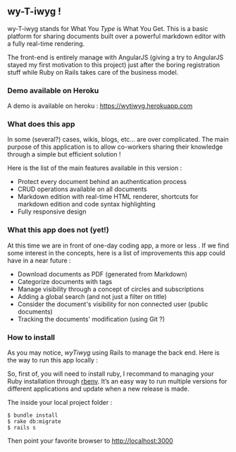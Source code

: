 ## wy-T-iwyg !

wy-T-iwyg stands for What You *Type* is What You Get.
This is a basic platform for sharing documents built over a powerful markdown editor with a fully real-time rendering.

The front-end is entirely manage with AngularJS (giving a try to AngularJS stayed my first motivation to this project) 
just after the boring registration stuff while Ruby on Rails takes care of the business model.

### Demo available on Heroku

A demo is available on heroku : https://wytiwyg.herokuapp.com

### What does this app

In some (several?) cases, wikis, blogs, etc... are over complicated.
The main purpose of this application is to allow co-workers sharing their knowledge  through a simple but efficient solution !

Here is the list of the main features available in this version :

- Protect every document behind an authentication process
- CRUD operations available on all documents
- Markdown edition with real-time HTML renderer, shortcuts for markdown edition and code syntax highlighting
- Fully responsive design

### What this app does not (yet!)

At this time we are in front of one-day coding app, a more or less .
If we find some interest in the concepts, here is a list of improvements this app could have in a near future :


- Download documents as PDF (generated from Markdown)
- Categorize documents with tags
- Manage visibility through a concept of circles and subscriptions
- Adding a global search (and not just a filter on title)
- Consider the document's visibility for non connected user (public documents)
- Tracking the documents' modification (using Git ?)


### How to install

As you may notice, *wyTiwyg* using Rails to manage the back end. Here is the way to run this app locally :

So, first of, you will need to install ruby, I recommand to managing your Ruby installation
through [rbenv](https://github.com/sstephenson/rbenv).
It’s an easy way to run multiple versions for different applications and update when a new release is made.

The inside your local project folder :

```
$ bundle install
$ rake db:migrate
$ rails s
```

Then point your favorite browser to [http://localhost:3000](http://localhost:3000)





